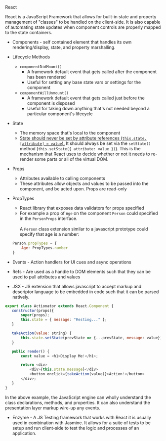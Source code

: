  React

 React is a JavaScript Framework that allows for built-in state and property management of "classes" to be handled on the client-side.  It is also capable of automating state updates when component controls are properly mapped to the state containers.

 * Components - self contained element that handles its own rendering/display, state, and property marshalling.

 * Lifecycle Methods
    * `componentDidMount()`
        * A framework default event that gets called after the component has been rendered
        * Useful for setting any base state vars or settings for the component
    * `componentWillUnmount()`
        * A framework default event that gets called just before the component is disposed
        * Useful for taking down anything that's not needed beyond a particular component's lifecycle

 * State
    * The memory space that's local to the component
    * <u>State should never be set by attribute references (`this.state.[attribute] = value`).</u> It should always be set via the `setState()` method (`this.setState({ attribute: value })`).  This is the mechanism that React uses to decide whether or not it needs to re-render some parts or all of the virtual DOM.


 * Props
    * Attributes available to calling components
    * These attributes allow objects and values to be passed into the component, and be acted upon. Props are read-only

 * PropTypes
    * React library that exposes data validators for props specified
    * For example a prop of `Age` on the component `Person` could specified in the `PersonProps` interface.<br/><br/>
    A `Person` class extension similar to a javascript prototype could specify that age is a number:
    ```js
    Person.propTypes = {
        Age: PropTypes.number
    }
    ```

 * Events - Action handlers for UI cues and async operations

 * Refs - Are used as a handle to DOM elements such that they can be used to pull attributes and values

 * JSX - JS extension that allows javascript to accept markup and descriptor language to be embedded in code such that it can be parsed natively.

 ```js
export class Actionator extends React.Component {
    constructor(props){
        super(props);
        this.state = { message: "Resting..." };
    }

    takeAction(value: string) {
        this.state.setState(prevState => {...prevState, message: value});
    }

    public render() {
        const value = <h1>Display Me!</h1>;

        return <div>
            <div>{this.state.message}</div>
            <button onclick={takeAction(value)}>Action!</button>
        </div>;
    }
}
 ```

In the above example, the JavaScript engine can wholly understand the class declarations, methods, and properties.  It can also understand the presentation layer markup wire-up any events.

 * Enzyme - A JS Testing framework that works with React it is usually used in combination with Jasmine.  It allows for a suite of tests to be setup and run client-side to test the logic and processes of an application.